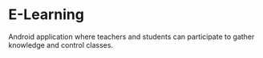 # E-Learning

Android application where teachers and students can participate to gather knowledge and control classes.
